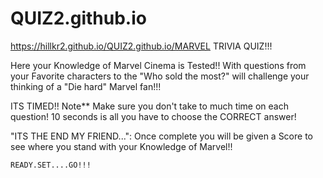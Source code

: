 # QUIZ2.github.io
https://hillkr2.github.io/QUIZ2.github.io/MARVEL TRIVIA QUIZ!!!


Here your Knowledge of Marvel Cinema is Tested!! With questions from your Favorite characters to the "Who sold the most?" will challenge your thinking of a "Die hard" Marvel fan!!!

ITS TIMED!!
Note** Make sure you don't take to much time on each question! 10 seconds is all you have to choose the CORRECT answer!

"ITS THE END MY FRIEND...":
    Once complete you will be given a Score to see where you stand with your Knowledge of Marvel!!
    
    READY.SET....GO!!!
